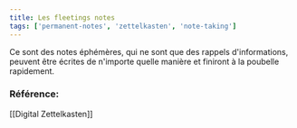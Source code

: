 ```yaml
---
title: Les fleetings notes
tags: ['permanent-notes', 'zettelkasten', 'note-taking']
---
```


Ce sont des notes éphémères, qui ne sont que des rappels d'informations, peuvent être écrites de n'importe quelle manière et finiront à la poubelle rapidement.

### Référence: 
[[Digital Zettelkasten]]